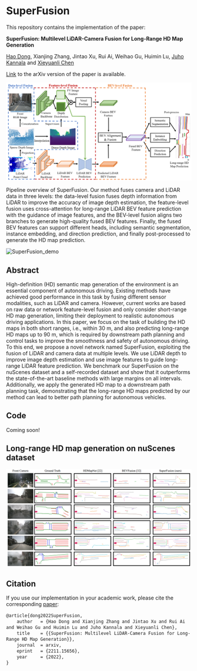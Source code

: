 # SuperFusion

This repository contains the implementation of the paper:

**SuperFusion: Multilevel LiDAR-Camera Fusion for Long-Range HD Map Generation**

[Hao Dong](https://sites.google.com/view/dong-hao/), Xianjing Zhang, Jintao Xu, Rui Ai, Weihao Gu, Huimin Lu, [Juho Kannala](https://users.aalto.fi/~kannalj1/) and [Xieyuanli Chen](http://xieyuanli-chen.com/) 

[Link](https://arxiv.org/abs/2211.15656) to the arXiv version of the paper is available.

<img src="pics/overview.png" width="800">

Pipeline overview of SuperFusion. Our method fuses camera and LiDAR data in three levels: the data-level fusion fuses depth information from LiDAR to improve the accuracy of image depth estimation, the feature-level fusion uses cross-attention for long-range LiDAR BEV feature prediction with the guidance of image features, and the BEV-level fusion aligns two branches to generate high-quality fused BEV features. Finally, the fused BEV features can support different heads, including semantic segmentation, instance embedding, and direction prediction, and finally post-processed to generate the HD map prediction.

![SuperFusion_demo](pics/SuperFusion_demo.gif)

## Abstract
High-definition (HD) semantic map generation of the environment is an essential component of autonomous driving. Existing methods have achieved good performance in this task by fusing different sensor modalities, such as LiDAR and camera. However, current works are based on raw data or network feature-level fusion and only consider short-range HD map generation, limiting their deployment to realistic autonomous driving applications. In this paper, we focus on the task of building the HD maps in both short ranges, i.e., within 30 m, and also predicting long-range HD maps up to 90 m, which is required by downstream path planning and control tasks to improve the smoothness and safety of autonomous driving. To this end, we propose a novel network named SuperFusion, exploiting the fusion of LiDAR and camera data at multiple levels. We use LiDAR depth to improve image depth estimation and use image features to guide long-range LiDAR feature prediction. We benchmark our SuperFusion on the nuScenes dataset and a self-recorded dataset and show that it outperforms the state-of-the-art baseline methods with large margins on all intervals. Additionally, we apply the generated HD map to a downstream path planning task, demonstrating that the long-range HD maps predicted by our method can lead to better path planning for autonomous vehicles.

## Code
Coming soon!

## Long-range HD map generation on nuScenes dataset
<img src="pics/results.png" width="800">

## Citation
If you use our implementation in your academic work, please cite the corresponding [paper](https://arxiv.org/abs/2211.15656):

	@article{dong2022SuperFusion,
		author   = {Hao Dong and Xianjing Zhang and Jintao Xu and Rui Ai and Weihao Gu and Huimin Lu and Juho Kannala and Xieyuanli Chen},
		title    = {{SuperFusion: Multilevel LiDAR-Camera Fusion for Long-Range HD Map Generation}},
		journal  = arxiv,
		eprint   = {2211.15656},
		year     = {2022},
	}
